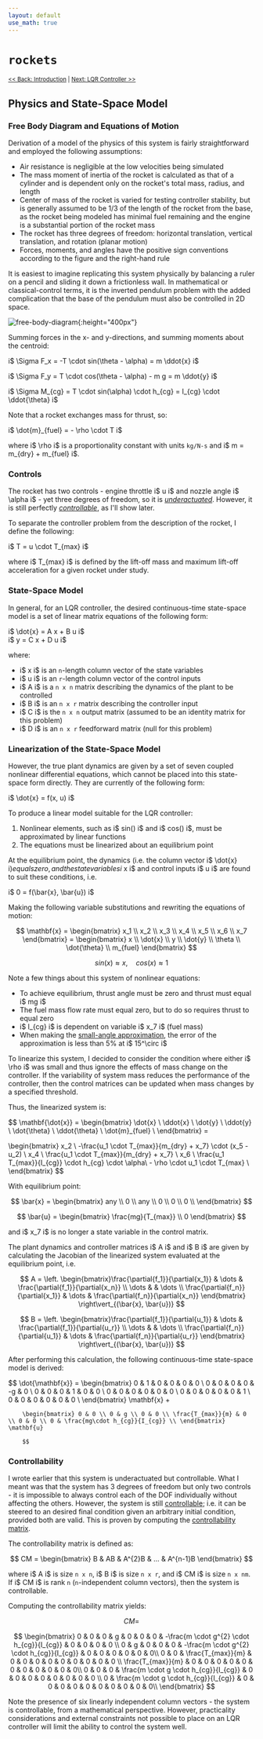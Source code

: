 ```yaml
---
layout: default
use_math: true
---
```

 
# `rockets`

<small>[<< Back: Introduction](introduction) | [Next: LQR Controller >>](lqr-controller) </small>

## Physics and State-Space Model

### Free Body Diagram and Equations of Motion 

Derivation of a model of the physics of this system is fairly straightforward and employed the following assumptions:
* Air resistance is negligible at the low velocities being simulated
* The mass moment of inertia of the rocket is calculated as that of a cylinder and is dependent only on the rocket's total mass, radius, and length 
* Center of mass of the rocket is varied for testing controller stability, but is generally assumed to be 1/3 of the length of the rocket from the base, as the rocket being modeled has minimal fuel remaining and the engine is a substantial portion of the rocket mass 
* The rocket has three degrees of freedom: horizontal translation, vertical translation, and rotation (planar motion) 
* Forces, moments, and angles have the positive sign conventions according to the figure and the right-hand rule 

It is easiest to imagine replicating this system physically by balancing a ruler on a pencil and sliding it down a frictionless wall.  In mathematical or classical-control terms, it is the inverted pendulum problem with the added complication that the base of the pendulum must also be controlled in 2D space. 

![free-body-diagram](../assets/fbd.svg "FBD"){:height="400px"}

Summing forces in the x- and y-directions, and summing moments about the centroid:

i$ \Sigma F_x = -T \cdot sin(\theta - \alpha) = m \ddot{x} i$  

i$ \Sigma F_y = T \cdot cos(\theta - \alpha) - m g = m \ddot{y} i$ 

i$ \Sigma M_{cg} = T \cdot sin(\alpha) \cdot h_{cg} = I_{cg} \cdot \ddot{\theta} i$

Note that a rocket exchanges mass for thrust, so:  

i$ \dot{m}_{fuel} = - \rho \cdot T i$  

where i$ \rho i$ is a proportionality constant with units `kg/N-s` and 
i$ m = m_{dry} + m_{fuel} i$.

### Controls 

The rocket has two controls - engine throttle i$ u i$ and nozzle angle i$ \alpha i$ - yet three degrees of freedom, so it is [*underactuated*](https://en.wikipedia.org/wiki/Underactuation).  However, it is still perfectly [*controllable*](https://en.wikipedia.org/wiki/Controllability), as I'll show later.  

To separate the controller problem from the description of the rocket, I define the following:  

i$ T = u \cdot T_{max} i$  

where i$ T_{max} i$ is defined by the lift-off mass and maximum lift-off acceleration for a given rocket under study.

### State-Space Model 

In general, for an LQR controller, the desired continuous-time state-space model is a set of linear matrix equations of the following form:  

i$ \dot{x} = A x + B u i$  
i$ y = C x + D u i$

where: 
* i$ x i$ is an `n`-length column vector of the state variables 
* i$ u i$ is an `r`-length column vector of the control inputs 
* i$ A i$ is a `n x n` matrix describing the dynamics of the plant to be controlled
* i$ B i$ is an `n x r` matrix describing the controller input 
* i$ C i$ is the `n x n` output matrix (assumed to be an identity matrix for this problem)
* i$ D i$ is an `n x r` feedforward matrix (null for this problem)

### Linearization of the State-Space Model 

However, the true plant dynamics are given by a set of seven coupled nonlinear differential equations, which cannot be placed into this state-space form directly. They are currently of the following form:  

i$ \dot{x} = f(x, u) i$  

To produce a linear model suitable for the LQR controller:
1. Nonlinear elements, such as i$ sin() i$ and i$ cos() i$, must be approximated by linear functions
2. The equations must be linearized about an equilibrium point 
 
At the equilibrium point, the dynamics (i.e. the column vector i$ \dot{x} i$) equals zero, and the state variables i$ x i$ and control inputs i$ u i$ are found to suit these conditions, i.e.

i$ 0 = f(\bar{x}, \bar{u}) i$  

Making the following variable substitutions and rewriting the equations of motion: 

$$ \mathbf{x} = \begin{bmatrix} x_1 \\ x_2 \\ x_3 \\ x_4 \\ x_5 \\ x_6 \\ x_7 \end{bmatrix}
= \begin{bmatrix} x \\ \dot{x} \\ y \\ \dot{y} \\ \theta \\ \dot{\theta} \\ m_{fuel} \end{bmatrix}
$$

$$
sin(x) \approx x, \quad cos(x) \approx 1
$$

Note a few things about this system of nonlinear equations:
* To achieve equilibrium, thrust angle must be zero and thrust must equal i$ mg i$
* The fuel mass flow rate must equal zero, but to do so requires thrust to equal zero 
* i$ I_{cg} i$ is dependent on variable i$ x_7 i$ (fuel mass)
* When making the [small-angle approximation](https://en.wikipedia.org/wiki/Small-angle_approximation), the error of the approximation is less than 5% at i$ 15^\circ i$

To linearize this system, I decided to consider the condition where either i$ \rho i$ was small and thus ignore the effects of mass change on the controller.  If the variability of system mass reduces the performance of the controller, then the control matrices can be updated when mass changes by a specified threshold. 

Thus, the linearized system is: 

$$ \mathbf{\dot{x}} = \begin{bmatrix} \dot{x} \\ \ddot{x} \\ \dot{y} \\ \ddot{y} \\ \dot{\theta} \\ \ddot{\theta} \\ \dot{m}_{fuel} \\ \end{bmatrix} = 

\begin{bmatrix}
    x_2 \\
    -\frac{u_1 \cdot T_{max}}{m_{dry} + x_7} \cdot (x_5 - u_2) \\
    x_4 \\
    \frac{u_1 \cdot T_{max}}{m_{dry} + x_7} \\ 
    x_6 \\ 
    \frac{u_1 T_{max}}{I_{cg}} \cdot h_{cg} \cdot \alpha\\ 
    - \rho \cdot u_1 \cdot  T_{max} \\
\end{bmatrix}
$$

With equilibrium point: 

$$ \bar{x} = \begin{bmatrix} any \\ 0 \\ any \\ 0 \\ 0 \\ 0 \\ \end{bmatrix} $$   

$$ \bar{u} = \begin{bmatrix} \frac{mg}{T_{max}} \\ 0 \end{bmatrix} $$  

and i$ x_7 i$ is no longer a state variable in the control matrix.  

The plant dynamics and controller matrices i$ A i$ and i$ B i$ are given by calculating the Jacobian of the linearized system evaluated at the equilibrium point, i.e. 

$$ A = \left. \begin{bmatrix}\frac{\partial{f_1}}{\partial{x_1}} & \dots & \frac{\partial{f_1}}{\partial{x_n}} \\ \dots & & \dots \\ 
\frac{\partial{f_n}}{\partial{x_1}} & \dots & \frac{\partial{f_n}}{\partial{x_n}}
\end{bmatrix}  \right\vert_{(\bar{x}, \bar{u})}
$$

$$ B = \left. \begin{bmatrix}\frac{\partial{f_1}}{\partial{u_1}} & \dots & \frac{\partial{f_1}}{\partial{u_r}} \\ \dots &  & \dots \\ 
\frac{\partial{f_n}}{\partial{u_1}} & \dots & \frac{\partial{f_n}}{\partial{u_r}}
\end{bmatrix}  \right\vert_{(\bar{x}, \bar{u})}
$$

After performing this calculation, the following continuous-time state-space model is derived:

$$ \dot{\mathbf{x}} = \begin{bmatrix} 0 & 1 & 0 & 0 & 0 & 0 \\ 0 & 0 & 0 & 0 & -g & 0 \\
        0 & 0 & 0 & 1 & 0 & 0 \\ 0 & 0 & 0 & 0 & 0 & 0 \\ 0 & 0 & 0 & 0 & 0 & 1 \\
        0 & 0 & 0 & 0 & 0 & 0 \\ \end{bmatrix} \mathbf{x} + 

        \begin{bmatrix} 0 & 0 \\ 0 & g \\ 0 & 0 \\ \frac{T_{max}}{m} & 0 \\ 0 & 0 \\ 0 & \frac{mg\cdot h_{cg}}{I_{cg}} \\ \end{bmatrix} \mathbf{u}

        $$

### Controllability 

I wrote earlier that this system is underactuated but controllable.  What I meant was that the system has 3 degrees of freedom but only two controls - it is impossible to always control each of the DOF individually without affecting the others.  However, the system is still [controllable](https://www.youtube.com/watch?v=u5Sv7YKAkt4); i.e. it can be steered to an desired final condition given an arbitrary initial condition, provided both are valid.  This is proven by computing the [controllability matrix](https://www.mathworks.com/help/control/ref/ctrb.html). 

The controllability matrix is defined as:

$$ CM = \begin{bmatrix} B & AB & A^{2}B & ... & A^{n-1}B \end{bmatrix} $$

where i$ A i$ is size `n x n`, i$ B i$ is size `n x r`, and i$ CM i$ is size `n x nm`.  If i$ CM i$ is rank `n` (`n`-independent column vectors), then the system is controllable.

Computing the controllability matrix yields:

$$
CM = 
$$

$$
\begin{bmatrix} 
0 & 0 & 0 & g & 0 & 0 & 0 & -\frac{m \cdot g^{2} \cdot h_{cg}}{I_{cg}} & 0 & 0 & 0 & 0 \\
0 & g & 0 & 0 & 0 &  -\frac{m \cdot g^{2} \cdot h_{cg}}{I_{cg}} & 0 & 0 & 0 & 0 & 0 & 0\\
0 & 0 & \frac{T_{max}}{m} & 0 & 0 & 0 & 0 & 0 & 0 & 0 & 0 & 0 \\
\frac{T_{max}}{m} & 0 & 0 & 0 & 0 & 0 & 0 & 0 & 0 & 0 & 0 & 0\\
0 & 0 & 0 & \frac{m \cdot g \cdot h_{cg}}{I_{cg}} & 0 & 0 & 0 & 0 & 0 & 0 & 0 & 0 \\
0 & \frac{m \cdot g \cdot h_{cg}}{I_{cg}} & 0 & 0 & 0 & 0 & 0 & 0 & 0 & 0 & 0 & 0\\
\end{bmatrix}
$$

Note the presence of six linearly independent column vectors - the system is controllable, from a mathematical perspective.  However, practicality considerations and external constraints not possible to place on an LQR controller will limit the ability to control the system well.
